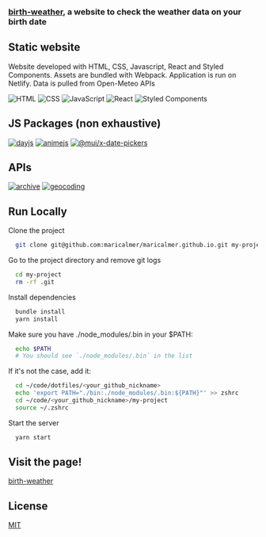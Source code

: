 ### [birth-weather](https://incredible-cascaron-139c6d.netlify.app/), a website to check the weather data on your birth date

## Static website
Website developed with HTML, CSS, Javascript, React and Styled Components. Assets are bundled with Webpack. Application is run on Netlify. Data is pulled from Open-Meteo APIs

![HTML](https://img.shields.io/badge/HTML-5-E34F26?style=for-the-badge&logo=html5&logoColor=white)
![CSS](https://img.shields.io/badge/CSS-3-264DE4?style=for-the-badge&logo=css3&logoColor=white)
![JavaScript](https://img.shields.io/badge/JavaScript-ES6-yellow?style=for-the-badge&logo=javascript&logoColor=white)
![React](https://img.shields.io/badge/react-18-149eca?style=for-the-badge&logo=react&logoColor=white)
![Styled Components](https://img.shields.io/badge/styled_components-5-e59dd9?style=for-the-badge&logo=styled-components&logoColor=white)

## JS Packages (non exhaustive)

[![dayjs](https://img.shields.io/badge/dayjs-1.11.7-yellow.svg)](https://yarnpkg.com/package/dayjs)
[![animejs](https://img.shields.io/badge/animejs-3.2.1-yellow.svg)](https://yarnpkg.com/package/animejs)
[![@mui/x-date-pickers](https://img.shields.io/badge/@mui-6.2.0-yellow.svg)](https://yarnpkg.com/package/@mui/x-date-pickers)

## APIs

[![archive](https://img.shields.io/badge/Open--Meteo-archive-green.svg)](https://open-meteo.com/en/docs/historical-weather-api)
[![geocoding](https://img.shields.io/badge/Open--Meteo-geocoding-green.svg)](https://open-meteo.com/en/docs/geocoding-api)

## Run Locally

Clone the project

```bash
  git clone git@github.com:maricalmer/maricalmer.github.io.git my-project
```

Go to the project directory and remove git logs

```bash
  cd my-project
  rm -rf .git
```

Install dependencies

```bash
  bundle install
  yarn install
```

Make sure you have ./node_modules/.bin in your $PATH:

```bash
  echo $PATH
  # You should see `./node_modules/.bin` in the list
```

If it's not the case, add it:

```bash
  cd ~/code/dotfiles/<your_github_nickname>
  echo 'export PATH="./bin:./node_modules/.bin:${PATH}"' >> zshrc
  cd ~/code/<your_github_nickname>/my-project
  source ~/.zshrc
```

Start the server

```bash
  yarn start
```

## Visit the page!

[birth-weather](https://incredible-cascaron-139c6d.netlify.app/)

## License


[MIT](https://choosealicense.com/licenses/mit/)
